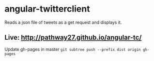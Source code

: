 # angular-twitterclient

Reads a json file of tweets as a get request and displays it.

Live: http://pathway27.github.io/angular-tc/
--------------------------------------------

Update gh-pages in master
`git subtree push --prefix dist origin gh-pages`
